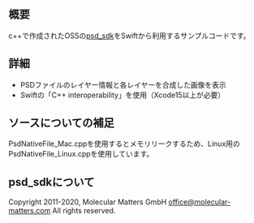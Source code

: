 ## 概要

c++で作成されたOSSの[psd_sdk](https://github.com/MolecularMatters/psd_sdk)をSwiftから利用するサンプルコードです。

## 詳細

- PSDファイルのレイヤー情報と各レイヤーを合成した画像を表示
- Swiftの「C++ interoperability」を使用（Xcode15以上が必要）

## ソースについての補足

PsdNativeFile_Mac.cppを使用するとメモリリークするため、Linux用のPsdNativeFile_Linux.cppを使用しています。

## psd_sdkについて

Copyright 2011-2020, Molecular Matters GmbH <office@molecular-matters.com>
All rights reserved.
